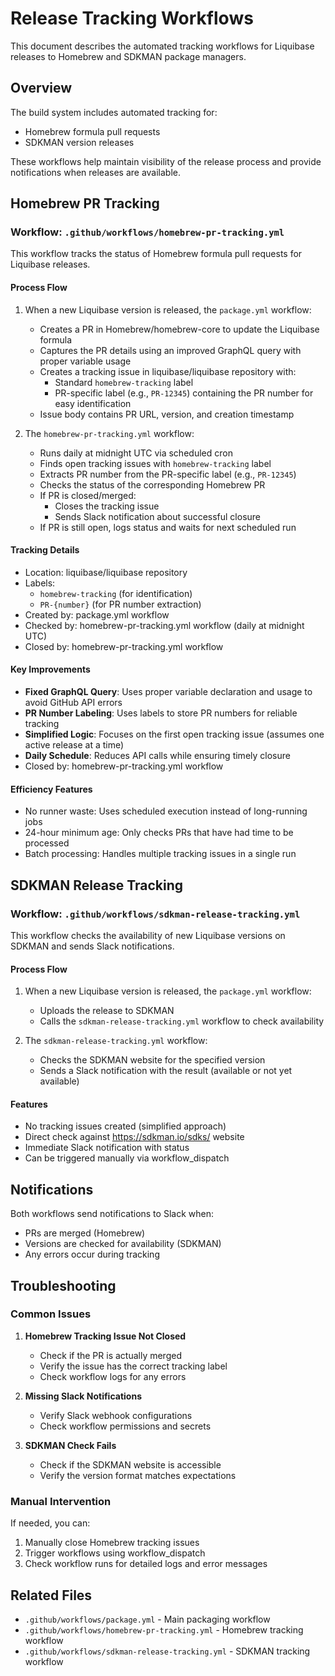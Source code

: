 # Release Tracking Workflows

This document describes the automated tracking workflows for Liquibase releases to Homebrew and SDKMAN package managers.

## Overview

The build system includes automated tracking for:

- Homebrew formula pull requests
- SDKMAN version releases

These workflows help maintain visibility of the release process and provide notifications when releases are available.

## Homebrew PR Tracking

### Workflow: `.github/workflows/homebrew-pr-tracking.yml`

This workflow tracks the status of Homebrew formula pull requests for Liquibase releases.

#### Process Flow

1. When a new Liquibase version is released, the `package.yml` workflow:
   - Creates a PR in Homebrew/homebrew-core to update the Liquibase formula
   - Captures the PR details using an improved GraphQL query with proper variable usage
   - Creates a tracking issue in liquibase/liquibase repository with:
     - Standard `homebrew-tracking` label
     - PR-specific label (e.g., `PR-12345`) containing the PR number for easy identification
   - Issue body contains PR URL, version, and creation timestamp

2. The `homebrew-pr-tracking.yml` workflow:
   - Runs daily at midnight UTC via scheduled cron
   - Finds open tracking issues with `homebrew-tracking` label
   - Extracts PR number from the PR-specific label (e.g., `PR-12345`)
   - Checks the status of the corresponding Homebrew PR
   - If PR is closed/merged:
     - Closes the tracking issue
     - Sends Slack notification about successful closure
   - If PR is still open, logs status and waits for next scheduled run

#### Tracking Details

- Location: liquibase/liquibase repository
- Labels: 
  - `homebrew-tracking` (for identification)
  - `PR-{number}` (for PR number extraction)
- Created by: package.yml workflow
- Checked by: homebrew-pr-tracking.yml workflow (daily at midnight UTC)
- Closed by: homebrew-pr-tracking.yml workflow

#### Key Improvements

- **Fixed GraphQL Query**: Uses proper variable declaration and usage to avoid GitHub API errors
- **PR Number Labeling**: Uses labels to store PR numbers for reliable tracking
- **Simplified Logic**: Focuses on the first open tracking issue (assumes one active release at a time)
- **Daily Schedule**: Reduces API calls while ensuring timely closure
- Closed by: homebrew-pr-tracking.yml workflow

#### Efficiency Features

- No runner waste: Uses scheduled execution instead of long-running jobs
- 24-hour minimum age: Only checks PRs that have had time to be processed
- Batch processing: Handles multiple tracking issues in a single run

## SDKMAN Release Tracking

### Workflow: `.github/workflows/sdkman-release-tracking.yml`

This workflow checks the availability of new Liquibase versions on SDKMAN and sends Slack notifications.

#### Process Flow

1. When a new Liquibase version is released, the `package.yml` workflow:
   - Uploads the release to SDKMAN
   - Calls the `sdkman-release-tracking.yml` workflow to check availability

2. The `sdkman-release-tracking.yml` workflow:
   - Checks the SDKMAN website for the specified version
   - Sends a Slack notification with the result (available or not yet available)

#### Features

- No tracking issues created (simplified approach)
- Direct check against https://sdkman.io/sdks/ website
- Immediate Slack notification with status
- Can be triggered manually via workflow_dispatch

## Notifications

Both workflows send notifications to Slack when:

- PRs are merged (Homebrew)
- Versions are checked for availability (SDKMAN)
- Any errors occur during tracking

## Troubleshooting

### Common Issues

1. **Homebrew Tracking Issue Not Closed**
   - Check if the PR is actually merged
   - Verify the issue has the correct tracking label
   - Check workflow logs for any errors

2. **Missing Slack Notifications**
   - Verify Slack webhook configurations
   - Check workflow permissions and secrets

3. **SDKMAN Check Fails**
   - Check if the SDKMAN website is accessible
   - Verify the version format matches expectations

### Manual Intervention

If needed, you can:

1. Manually close Homebrew tracking issues
2. Trigger workflows using workflow_dispatch
3. Check workflow runs for detailed logs and error messages

## Related Files

- `.github/workflows/package.yml` - Main packaging workflow
- `.github/workflows/homebrew-pr-tracking.yml` - Homebrew tracking workflow
- `.github/workflows/sdkman-release-tracking.yml` - SDKMAN tracking workflow
